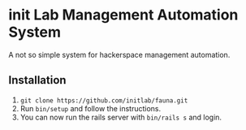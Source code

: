 init Lab Management Automation System
=====================================

A not so simple system for hackerspace management automation.

Installation
------------

1. `git clone https://github.com/initlab/fauna.git`
2. Run `bin/setup` and follow the instructions.
3. You can now run the rails server with `bin/rails s` and login.
